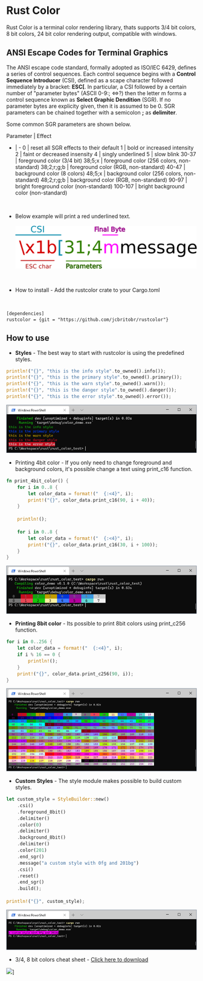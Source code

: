  # Rust Color
Rust Color is a terminal color rendering library,
thats supports 3/4 bit colors, 8 bit colors, 24 bit color
rendering output, compatible with windows.

## ANSI Escape Codes for Terminal Graphics
The ANSI escape code standard, formally adopted as ISO/IEC 6429, defines a series of control sequences.
Each control sequence begins with a **Control Sequence Introducer** (CSI), defined as a scape character
followed immediately by a bracket: **ESC[**. In particular, a CSI followed by a certain number of "parameter bytes"
(ASCII 0-9:; <=>?) then the letter m forms a control sequence known as **Select Graphic Dendition** (SGR). If no
parameter bytes are explicity given, then it is assumed to be 0. SGR parameters can be chained together with a semicolon **;**
as **delimiter**.

Some common SGR parameters are shown below.

Parameter | Effect
- | -
0 | reset all SGR effects to their default
1 | bold or increased intensity
2 | faint or decreased insensity
4 | singly underlined
5 | slow blink
30-37 | foreground color (3/4 bit)
38;5;x | foreground color (256 colors, non-standard)
38;2;r;g;b | foreground color (RGB, non-standard)
40-47 | background color (8 colors)
48;5;x | background color (256 colors, non-standard)
48;2;r;g;b | background color (RGB, non-standard)
90-97 | bright foreground color (non-standard)
100-107 | bright background color (non-standard)
<br/>

* Below example will print a red underlined text.
<br/><br/>
![sgi](thumbs/asciimessage.png)
</br>

* How to install - Add the rustcolor crate to your Cargo.toml 
<br/>

```
[dependencies]
rustcolor = {git = "https://github.com/jcbritobr/rustcolor"}
```
## How to use
* **Styles** - The best way to start with rustcolor is using the predefined styles.
```rust
println!("{}", "this is the info style".to_owned().info());
println!("{}", "this is the primary style".to_owned().primary());
println!("{}", "this is the warn style".to_owned().warn());
println!("{}", "this is the danger style".to_owned().danger());
println!("{}", "this is the error style".to_owned().error());
```
![styles](thumbs/styles.png)

* Printing 4bit color - If you only need to change foreground and background colors, it's possible change a text using print_c16 function.
```rust
fn print_4bit_color() {
    for i in 0..8 {
        let color_data = format!("  {:<4}", i);
        print!("{}", color_data.print_c16(90, i + 40));
    }

    println!();

    for i in 0..8 {
        let color_data = format!("  {:<4}", i);
        print!("{}", color_data.print_c16(30, i + 100));
    }
}
```
![color4bit](thumbs/color4bit.png)

* **Printing 8bit color** - Its possible to print 8bit colors using print_c256 function.
```rust
for i in 0..256 {
    let color_data = format!("  {:<4}", i);
    if i % 16 == 0 {
        println!();
    }
    print!("{}", color_data.print_c256(90, i));
}
```
![color8bit](thumbs/color8bit.png)

* **Custom Styles** - The style module makes possible to build custom styles.
```rust
let custom_style = StyleBuilder::new()
    .csi()
    .foreground_8bit()
    .delimiter()
    .color(0)
    .delimiter()
    .background_8bit()
    .delimiter()
    .color(201)
    .end_sgr()
    .message("a custom style with 0fg and 201bg")
    .csi()
    .reset()
    .end_sgr()
    .build();

println!("{}", custom_style);
```
![custom style](thumbs/custom_style.png)

* 3/4, 8 bit colors cheat sheet - [Click here to download](thumbs/xterm_256color_chart.svg)

<image src="thumbs/xterm_256color_chart.svg" width="750" />]
